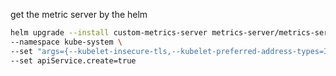 get the metric server by the helm

```bash
helm upgrade --install custom-metrics-server metrics-server/metrics-server \
--namespace kube-system \
--set "args={--kubelet-insecure-tls,--kubelet-preferred-address-types=InternalIP}" \
--set apiService.create=true
```
